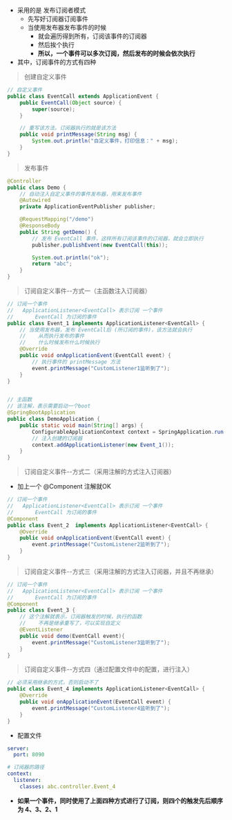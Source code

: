 - 采用的是 发布订阅者模式
  - 先写好订阅器订阅事件
  - 当使用发布器发布事件的时候
    - 就会遍历得到所有，订阅该事件的订阅器
    - 然后挨个执行
    - **所以，一个事件可以多次订阅，然后发布的时候会依次执行**
- 其中，订阅事件的方式有四种

> 创建自定义事件
```java
// 自定义事件
public class EventCall extends ApplicationEvent {
    public EventCall(Object source) {
        super(source);
    }

    // 重写该方法，订阅器执行的就是该方法
    public void printMessage(String msg) {
        System.out.println("自定义事件，打印信息：" + msg);
    }
}
```


> 发布事件
```java
@Controller
public class Demo {
    // 自动注入自定义事件的事件发布器，用来发布事件
    @Autowired
    private ApplicationEventPublisher publisher;

    @RequestMapping("/demo")
    @ResponseBody
    public String getDemo() {
        // 发布 EventCall 事件，这样所有订阅该事件的订阅器，就会立即执行
        publisher.publishEvent(new EventCall(this));

        System.out.println("ok");
        return "abc";
    }
}
```



> 订阅自定义事件--方式一（主函数注入订阅器）
```java
// 订阅一个事件
//   ApplicationListener<EventCall> 表示订阅 一个事件
//       EventCall 为订阅的事件
public class Event_1 implements ApplicationListener<EventCall> {
    // 当使用发布器，发布 EventCall后 (所订阅的事件)，该方法就会执行
    //    从而执行发布的事件
    //    什么时候发布什么时候执行
    @Override
    public void onApplicationEvent(EventCall event) {
        // 执行事件的 printMessage 方法
        event.printMessage("CustomListener1监听到了");
    }
}


// 主函数
// 该注解，表示需要启动一个boot
@SpringBootApplication
public class DemoApplication {
    public static void main(String[] args) {
        ConfigurableApplicationContext context = SpringApplication.run(DemoApplication.class, args);
        // 注入创建的订阅器
        context.addApplicationListener(new Event_1());
    }
}
```



> 订阅自定义事件--方式二（采用注解的方式注入订阅器）
- 加上一个 @Component 注解就OK
```java
// 订阅一个事件
//   ApplicationListener<EventCall> 表示订阅 一个事件
//       EventCall 为订阅的事件
@Component
public class Event_2  implements ApplicationListener<EventCall> {
    @Override
    public void onApplicationEvent(EventCall event) {
        event.printMessage("CustomListener2监听到了");
    }
}
```




> 订阅自定义事件--方式三（采用注解的方式注入订阅器，并且不再继承）
```java
// 订阅一个事件
//   ApplicationListener<EventCall> 表示订阅 一个事件
//       EventCall 为订阅的事件
@Component
public class Event_3 {
    // 这个注解就表示，订阅器触发的时候，执行的函数
    //    不再是继承重写了，可以实现自定义
    @EventListener
    public void demo(EventCall event){
        event.printMessage("CustomListener3监听到了");
    }
}
```




> 订阅自定义事件--方式四（通过配置文件中的配置，进行注入）
```java
// 必须采用继承的方式，否则启动不了
public class Event_4 implements ApplicationListener<EventCall> {
    @Override
    public void onApplicationEvent(EventCall event) {
        event.printMessage("CustomListener4监听到了");
    }
}
```

- 配置文件
```yml
server:
  port: 8090

# 订阅器的路径
context:
  listener:
    classes: abc.controller.Event_4
```



- **如果一个事件，同时使用了上面四种方式进行了订阅，则四个的触发先后顺序为 4、3、2、1**

